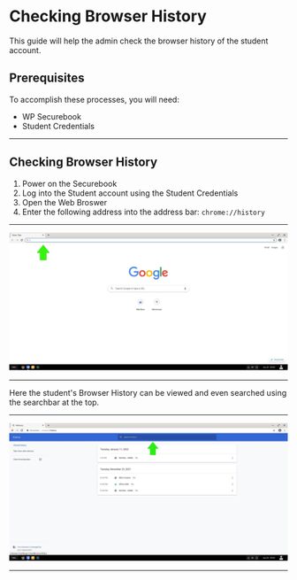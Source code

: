 # Checking Browser History

This guide will help the admin check the browser history of the student account.

## Prerequisites

To accomplish these processes, you will need:
- WP Securebook
- Student Credentials

---

## Checking Browser History

1. Power on the Securebook
2. Log into the Student account using the Student Credentials
3. Open the Web Broswer
4. Enter the following address into the address bar:
`chrome://history`

---

![webBrowser.jpg](../_resources/webBrowser.jpg)

---

Here the student's Browser History can be viewed and even searched using the searchbar at the top.

---

![history.jpg](../_resources/history.jpg)

---